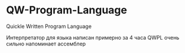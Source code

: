 # QW-Program-Language
Quickle Written Program Language

Интерпретатор для языка написан примерно за 4 часа
QWPL очень сильно напоминает ассемблер
